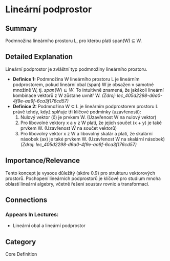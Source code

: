 # Lineární podprostor

## Summary
Podmnožina lineárního prostoru L, pro kterou platí span(W) ⊆ W.

## Detailed Explanation
Lineární podprostor je zvláštní typ podmnožiny lineárního prostoru.
*   **Definice 1:** Podmnožina W lineárního prostoru L je lineárním podprostorem, pokud lineární obal (span) W je obsažen v samotné množině W, tj. $span(W) \subseteq W$. To intuitivně znamená, že jakákoli lineární kombinace vektorů z W zůstane uvnitř W.
    *(Zdroj: lec_405d2298-d6a0-4f9e-aa9f-6ca3f176cd57)*
*   **Definice 2:** Podmnožina W ⊆ L je lineárním podprostorem prostoru L právě tehdy, když splňuje tři klíčové podmínky (uzavřenosti):
    1.  Nulový vektor (ō) je prvkem W. (Uzavřenost W na nulový vektor)
    2.  Pro libovolné vektory x a y z W platí, že jejich součet (x + y) je také prvkem W. (Uzavřenost W na součet vektorů)
    3.  Pro libovolný vektor x z W a libovolný skalár a platí, že skalární násobek (ax) je také prvkem W. (Uzavřenost W na skalární násobek)
    *(Zdroj: lec_405d2298-d6a0-4f9e-aa9f-6ca3f176cd57)*

## Importance/Relevance
Tento koncept je vysoce důležitý (skóre 0.9) pro strukturu vektorových prostorů. Pochopení lineárních podprostorů je klíčové pro studium mnoha oblastí lineární algebry, včetně řešení soustav rovnic a transformací.

## Connections
### Appears In Lectures:
*   Lineární obal a lineární podprostor

## Category
Core Definition
